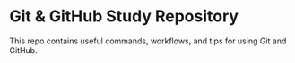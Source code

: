 # Git & GitHub Study Repository

This repo contains useful commands, workflows, and tips for using Git and GitHub.
